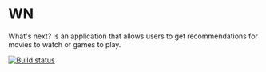 # WN
What's next? is an application that allows users to get recommendations for movies to watch or games to play.

[![Build status](https://build.appcenter.ms/v0.1/apps/c87ec4ed-9dc1-40b1-b519-6461205c1405/branches/main/badge)](https://appcenter.ms)

